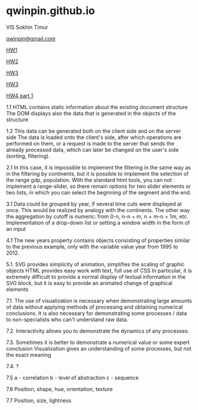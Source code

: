 # qwinpin.github.io
VIS
Sokhin Timur

qwinpin@gmail.com

[HW1](qwinpin.github.io/hw1/hw1.html)

[HW2](qwinpin.github.io/hw2/table.html)

[HW3](qwinpin.github.io/hw3-project/hw3.html)

[HW3](qwinpin.github.io/hw3-project-2/hw3-part2.html)

[HW4 part 1](qwinpin.github.io/hw4-part1/graph.html)

1.1
HTML contains static information about the existing document structure
The DOM displays also the data that is generated in the objects of the structure

1.2
This data can be generated both on the client side and on the server side
The data is loaded onto the client's side, after which operations are performed on them, or a request is made to the server that sends the already processed data, which can later be changed on the user's side (sorting, filtering).

2.1
In this case, it is impossible to implement the filtering in the same way as in the filtering by continents, but it is possible to implement the selection of the range gdp, population. With the standard html tools, you can not implement a range-slider, so there remain options for two slider elements or two lists, in which you can select the beginning of the segment and the end.

3.1
Data could be grouped by year, if several time cuts were displayed at once. This would be realized by analogy with the continents. The other way the aggregation by cutoff is numeric: from 0-n, n-n + m, n + m-n + 1m, etc. Implementation of a drop-down list or setting a window width in the form of an input

4.1
The new years property contains objects consisting of properties similar to the previous example, only with the variable value year from 1995 to 2012.

5.1.
SVG provides simplicity of animation, simplifies the scaling of graphic objects
HTML provides easy work with text, full use of CSS
In particular, it is extremely difficult to provide a normal display of textual information in the SVG block, but it is easy to provide an animated change of graphical elements

7.1.
The use of visualization is necessary when demonstrating large amounts of data without applying methods of processing and obtaining numerical conclusions. It is also necessary for demonstrating some processes / data to non-specialists who can't understand raw data.

7.2.
Interactivity allows you to demonstrate the dynamics of any processes.

7.3.
Sometimes it is better to demonstrate a numerical value or some expert conclusion
Visualization gives an understanding of some processes, but not the exact meaning

7.4.
?

7.5
a - correlation
b - level of abstraction
с - sequence

7.6
Position, shape, hue, orientation, texture

7.7
Position, size, lightness
